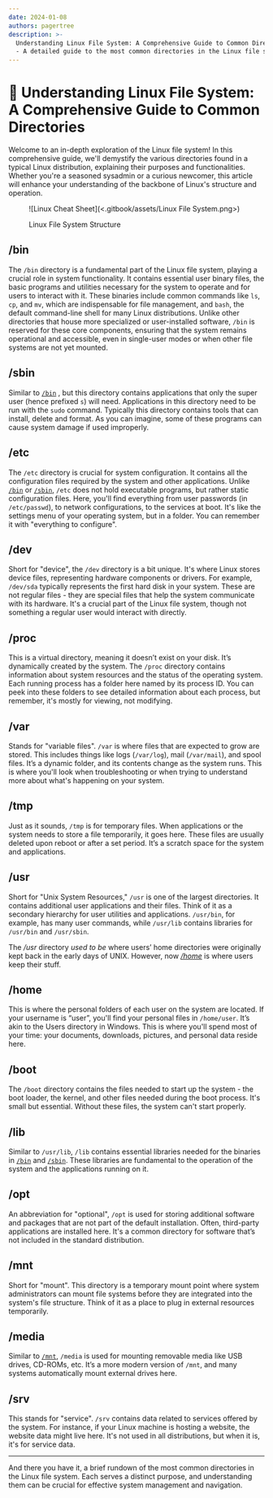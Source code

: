 ```yaml
---
date: 2024-01-08
authors: pagertree
description: >-
  Understanding Linux File System: A Comprehensive Guide to Common Directories
  - A detailed guide to the most common directories in the Linux file system.
---
```

# 🔡 Understanding Linux File System: A Comprehensive Guide to Common Directories

Welcome to an in-depth exploration of the Linux file system! In this comprehensive guide, we'll demystify the various directories found in a typical Linux distribution, explaining their purposes and functionalities. Whether you're a seasoned sysadmin or a curious newcomer, this article will enhance your understanding of the backbone of Linux's structure and operation.

<figure>![Linux Cheat Sheet](<.gitbook/assets/Linux File System.png>)<figcaption><p>Linux File System Structure</p></figcaption></figure>

<!-- truncate -->

## /bin

The `/bin` directory is a fundamental part of the Linux file system, playing a crucial role in system functionality. It contains essential user binary files, the basic programs and utilities necessary for the system to operate and for users to interact with it. These binaries include common commands like `ls`, `cp`, and `mv`, which are indispensable for file management, and `bash`, the default command-line shell for many Linux distributions. Unlike other directories that house more specialized or user-installed software, `/bin` is reserved for these core components, ensuring that the system remains operational and accessible, even in single-user modes or when other file systems are not yet mounted.

## /sbin

Similar to [`/bin`](understanding-linux-file-system-a-comprehensive-guide-to-common-directories.md#bin) , but this directory contains applications that only the super user (hence prefixed `s`) will need. Applications in this directory need to be run with the `sudo` command. Typically this directory contains tools that can install, delete and format. As you can imagine, some of these programs can cause system damage if used improperly.

## /etc

The `/etc` directory is crucial for system configuration. It contains all the configuration files required by the system and other applications. Unlike [`/bin`](understanding-linux-file-system-a-comprehensive-guide-to-common-directories.md#bin) or [`/sbin`](understanding-linux-file-system-a-comprehensive-guide-to-common-directories.md#sbin), `/etc` does not hold executable programs, but rather static configuration files. Here, you'll find everything from user passwords (in `/etc/passwd`), to network configurations, to the services at boot. It's like the settings menu of your operating system, but in a folder. You can remember it with "everything to configure".

## /dev

Short for "device", the `/dev` directory is a bit unique. It's where Linux stores device files, representing hardware components or drivers. For example, `/dev/sda` typically represents the first hard disk in your system. These are not regular files - they are special files that help the system communicate with its hardware. It's a crucial part of the Linux file system, though not something a regular user would interact with directly.

## /proc

This is a virtual directory, meaning it doesn’t exist on your disk. It’s dynamically created by the system. The `/proc` directory contains information about system resources and the status of the operating system. Each running process has a folder here named by its process ID. You can peek into these folders to see detailed information about each process, but remember, it's mostly for viewing, not modifying.

## /var

Stands for "variable files". `/var` is where files that are expected to grow are stored. This includes things like logs (`/var/log`), mail (`/var/mail`), and spool files. It’s a dynamic folder, and its contents change as the system runs. This is where you'll look when troubleshooting or when trying to understand more about what's happening on your system.

## /tmp

Just as it sounds, `/tmp` is for temporary files. When applications or the system needs to store a file temporarily, it goes here. These files are usually deleted upon reboot or after a set period. It’s a scratch space for the system and applications.

## /usr

Short for "Unix System Resources," `/usr` is one of the largest directories. It contains additional user applications and their files. Think of it as a secondary hierarchy for user utilities and applications. `/usr/bin`, for example, has many user commands, while `/usr/lib` contains libraries for `/usr/bin` and `/usr/sbin`.

The _/usr_ directory _used to be_ where users’ home directories were originally kept back in the early days of UNIX. However, now [_/home_](understanding-linux-file-system-a-comprehensive-guide-to-common-directories.md#home) is where users keep their stuff.

## /home

This is where the personal folders of each user on the system are located. If your username is “user”, you'll find your personal files in `/home/user`. It’s akin to the Users directory in Windows. This is where you'll spend most of your time: your documents, downloads, pictures, and personal data reside here.

## /boot

The `/boot` directory contains the files needed to start up the system - the boot loader, the kernel, and other files needed during the boot process. It's small but essential. Without these files, the system can't start properly.

## /lib

Similar to `/usr/lib`, `/lib` contains essential libraries needed for the binaries in [`/bin`](understanding-linux-file-system-a-comprehensive-guide-to-common-directories.md#bin) and [`/sbin`](understanding-linux-file-system-a-comprehensive-guide-to-common-directories.md#sbin). These libraries are fundamental to the operation of the system and the applications running on it.

## /opt

An abbreviation for "optional", `/opt` is used for storing additional software and packages that are not part of the default installation. Often, third-party applications are installed here. It's a common directory for software that’s not included in the standard distribution.

## /mnt

Short for "mount". This directory is a temporary mount point where system administrators can mount file systems before they are integrated into the system's file structure. Think of it as a place to plug in external resources temporarily.

## /media

Similar to [`/mnt`](understanding-linux-file-system-a-comprehensive-guide-to-common-directories.md#mnt), `/media` is used for mounting removable media like USB drives, CD-ROMs, etc. It’s a more modern version of `/mnt`, and many systems automatically mount external drives here.

## /srv

This stands for "service". `/srv` contains data related to services offered by the system. For instance, if your Linux machine is hosting a website, the website data might live here. It's not used in all distributions, but when it is, it's for service data.

***

And there you have it, a brief rundown of the most common directories in the Linux file system. Each serves a distinct purpose, and understanding them can be crucial for effective system management and navigation.
